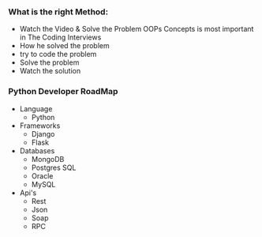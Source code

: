 ### What is the right Method:
- Watch the Video & Solve the Problem
OOPs Concepts is most important in The Coding Interviews
- How he solved the problem
- try to code the problem
- Solve the problem
- Watch the solution

### Python Developer RoadMap

- Language
  - Python
- Frameworks
  - Django
  - Flask
- Databases
  - MongoDB
  - Postgres SQL
  - Oracle
  - MySQL
- Api's
  - Rest
  - Json
  - Soap
  - RPC
